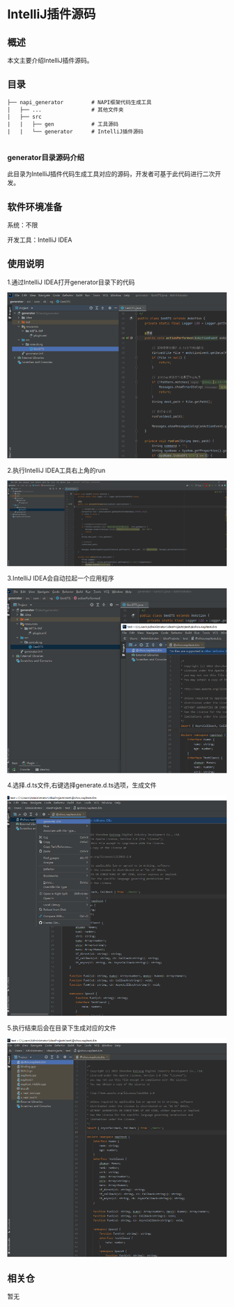 # IntelliJ插件源码

## 概述
本文主要介绍IntelliJ插件源码。

## 目录

```
├── napi_generator         # NAPI框架代码生成工具
│   ├── ...                # 其他文件夹
│   ├── src                      
|   |   ├── gen            # 工具源码
|   |   └── generator      # IntelliJ插件源码
 
```
### generator目录源码介绍
此目录为IntelliJ插件代码生成工具对应的源码，开发者可基于此代码进行二次开发。

## 软件环境准备

系统：不限

开发工具：IntelliJ IDEA

## 使用说明

1.通过IntelliJ IDEA打开generator目录下的代码

![](figures/IntelliJ_step_one.png)

2.执行IntelliJ IDEA工具右上角的run

![](figures/IntelliJ_step_two.png)

3.IntelliJ IDEA会自动拉起一个应用程序

![](figures/IntelliJ_step_three.png)

4.选择.d.ts文件,右键选择generate.d.ts选项，生成文件

![](figures/IntelliJ_step_four.png)

5.执行结束后会在目录下生成对应的文件

![](figures/IntelliJ_step_five.png)


## 相关仓

暂无
